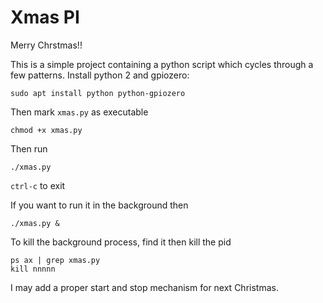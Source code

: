 # Xmas PI

Merry Chrstmas!!

This is a simple project containing a python script which cycles through a few
patterns. Install python 2 and gpiozero:

```
sudo apt install python python-gpiozero
```

Then mark `xmas.py` as executable
```
chmod +x xmas.py
```

Then run
```
./xmas.py
```

`ctrl-c` to exit

If you want to run it in the background then
```
./xmas.py &
```

To kill the background process, find it then kill the pid
```
ps ax | grep xmas.py
kill nnnnn
```

I may add a proper start and stop mechanism for next Christmas.
